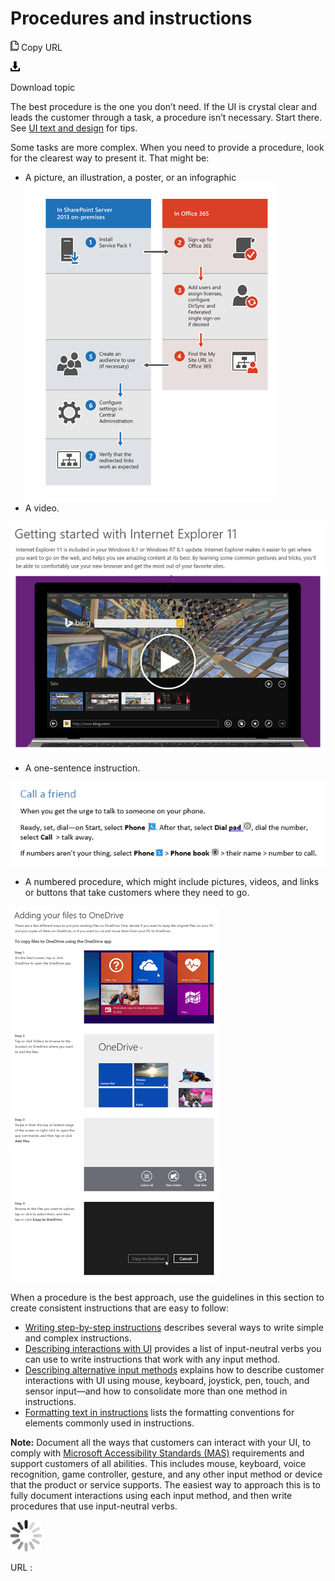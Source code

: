 ﻿# Procedures and instructions

![Copy URL](media/index/Copy.png)
Copy URL

![Download](media/index/Download.png)

Download topic

The
best procedure is the one you don’t need. If the UI is crystal
clear and leads the customer through a task, a procedure
isn’t necessary. Start there. See [UI text and design](https://worldready.cloudapp.net/Styleguide/Read?id=2700&topicid=28880) for tips.

Some tasks are more complex. When you need to provide a procedure, look for the clearest way to present it. That might be:

  - A picture, an illustration, a poster, or an infographic
    ![](media/index/1980906142.png)
  - A video.

![](media/index/774741777.png)

  - A one-sentence instruction.

![](media/index/1713306812.png)

  - A numbered
    procedure, which might include pictures, videos, and links or
    buttons that take customers where they need to go.

![](media/index/541572162.png)

When
a procedure is the best approach, use the guidelines in this
section to create consistent instructions that are easy to follow:

  - [Writing step-by-step instructions](https://worldready.cloudapp.net/Styleguide/Read?id=2700&topicid=29016) describes several ways to write simple and complex instructions.
  - [Describing interactions with UI](https://worldready.cloudapp.net/Styleguide/Read?id=2700&topicid=26472) provides a list of input-neutral verbs you can use to write instructions that work with any input method.
  - [Describing alternative input methods](https://worldready.cloudapp.net/Styleguide/Read?id=2700&topicid=29028) explains how to describe customer interactions with UI using mouse, keyboard, joystick, pen, touch, and sensor input—and how to consolidate more than one method in instructions. 
  - [Formatting text in instructions](https://worldready.cloudapp.net/Styleguide/Read?id=2700&topicid=29014) lists the formatting conventions for elements commonly used in instructions.

**Note:** Document all the ways that customers can interact with your UI, to comply with [Microsoft Accessibility Standards (MAS)](https://microsoft.sharepoint.com/teams/msenable/Pages/AccessibilityStandard.aspx) requirements
and support customers of all abilities. This includes mouse,
keyboard, voice recognition, game controller, gesture, and any
other input method or device that the product or service supports. The
easiest way to approach this is to fully document interactions using
each input method, and then write procedures that
use input-neutral verbs. 

![In progress](media/index/activity-large.gif)

URL :
